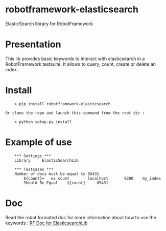 robotframework-elasticsearch
============================

ElasticSearch library for RobotFramework

# Presentation
This lib provides basic keywords to interact with elasticsearch in a RobotFramework testsuite.
It allows to query, count, create or delete an index.

# Install


```
	> pip install robotframework-elasticsearch
```

	Or clone the repo and launch this command from the root dir :

```
	> python setup.py install
```
# Example of use

```
	*** Settings ***
	Library 	ElasticSearchLib

	*** Testcases ***
	Number of docs must be equal to 85431
	    ${count}= 	es count 		localhost		9200    my_index
	    Should Be Equal    ${count}		85431
```

# Doc
Read the robot formated doc for more information about how to use the keywords : [RF Doc for ElasticsearchLib](http://htmlpreview.github.io/?https://github.com/pagesjaunes/robotframework-elasticsearch/blob/master/doc/ElasticSearchLib.html)
